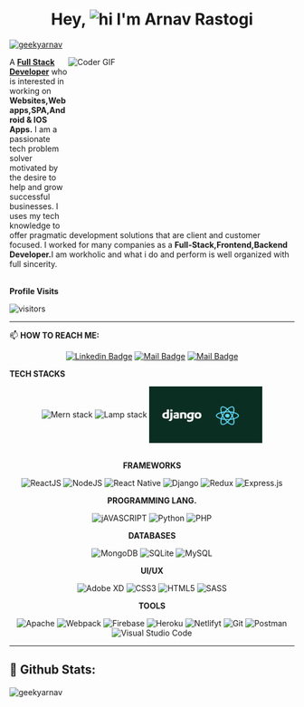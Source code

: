 <!-- Start -->
<div style="text-align:center">
    <h1 align="center">Hey,
       <img src="https://user-images.githubusercontent.com/1303154/88677602-1635ba80-d120-11ea-84d8-d263ba5fc3c0.gif" width="28px" alt="hi">
        I'm Arnav Rastogi</h1>
</div>

<p align="left"> <a href="https://github.com/ryo-ma/github-profile-trophy">
<img src="https://github-profile-trophy.vercel.app/?username=geekyarnav" alt="geekyarnav"/></a></p>


<img align="right"  src="https://media.giphy.com/media/SWoSkN6DxTszqIKEqv/giphy.gif" alt="Coder GIF" height="300" width="400">

<div style="text-align:left">
    A <strong><a href="https://geeky-arnav.netlify.app/">Full Stack Developer</a></strong> who is interested in working on <strong>Websites,Web apps,SPA,Android & IOS Apps.</strong>
    I am a passionate tech problem solver motivated by the desire to help and grow successful businesses. I uses my tech knowledge to offer pragmatic development solutions that are client and customer focused. I worked for many companies as a <strong>Full-Stack,Frontend,Backend Developer.</strong>I am workholic and what i do and perform is well organized with full sincerity. 
</div>
</br>

**Profile Visits** 

![visitors](https://visitor-badge.glitch.me/badge?page_id=geekyarnav.geekyarnav)

---

    
 📫 **HOW TO REACH ME:**
<div style="text-align:center">

[![Linkedin Badge](https://img.shields.io/badge/-geekyarnav-0077b5?style=flat&labelColor=0e76a8&logo=linkedin&logoColor=white)](https://www.linkedin.com/in/arnavrastogi/)  	    [![Mail Badge](https://img.shields.io/badge/-geekyarnav-e84393?style=flat&labelColor=e84393&logo=instagram&logoColor=white)](https://www.instagram.com/geeky_arnav/) [![Mail Badge](https://img.shields.io/badge/-geekyarnav-c0392b?style=flat&labelColor=c0392b&logo=gmail&logoColor=white)](mailto:arastogi721@gmail.com)
  </div>
  

 **TECH STACKS**
 
<div style="text-align:center">
    <!-- <img src="http://erginous.co.in/images/internship/mern-stack-training.jpg" alt="Mern stack" width="250" height="100" align='left'> -->
    <img src="http://erginous.co.in/images/internship/mern-stack-training.jpg" alt="Mern stack" width="250" height="100" align='center'>
    <img src="https://miro.medium.com/max/1000/1*AEDJAyoOruXO7cckyvO_Gw.png" alt="Lamp stack" width="250" height="100" align='center'>
    <img src="./djangoreact.png" alt="djangoreact stack" width="200" height="100" align='center'>
</div>
</br>


<p align="center">
    <span><b>FRAMEWORKS</b></span>
   <div align="center">
     <img alt="ReactJS" src="https://img.shields.io/badge/React-20232A?style=for-the-badge&logo=react&logoColor=61DAFB"/>
     <img alt="NodeJS" src="https://img.shields.io/badge/node.js-%2343853D.svg?&style=for-the-badge&logo=node.js&logoColor=white"/>
     <img alt="React Native" src="https://img.shields.io/badge/react_native-%2320232a.svg?&style=for-the-badge&logo=react&logoColor=%2361DAFB"/>
     <img alt="Django" src="https://img.shields.io/badge/django-%23092E20.svg?&style=for-the-badge&logo=django&logoColor=white"/>
     <img alt="Redux" src="https://img.shields.io/badge/redux-%23593d88.svg?&style=for-the-badge&logo=redux&logoColor=white"/>
     <img alt="Express.js" src="https://img.shields.io/badge/express.js-%23404d59.svg?&style=for-the-badge"/>
    </div>
</p>

<p align="center">
    <span><b>PROGRAMMING LANG.</b></span>
  <div align="center">  
    <img alt="jAVASCRIPT" src="https://img.shields.io/badge/-Javascript-F0DB4F?style=for-the-badge&labelColor=black&logo=javascript&logoColor=F0DB4F"/>
    <img alt="Python" src="https://img.shields.io/badge/python-%2314354C.svg?&style=for-the-badge&logo=python&logoColor=yellow"/>
    <img alt="PHP" src="https://img.shields.io/badge/php-%23777BB4.svg?&style=for-the-badge&logo=php&logoColor=white"/>
  </div>
  </p>
     

<p align="center">
    <span><b>DATABASES</b></span>
  <div align="center">  
    <img alt="MongoDB" src ="https://img.shields.io/badge/MongoDB-%234ea94b.svg?&style=for-the-badge&logo=mongodb&logoColor=white"/>
    <img alt="SQLite" src ="https://img.shields.io/badge/sqlite-%2307405e.svg?&style=for-the-badge&logo=sqlite&logoColor=white"/>
    <img alt="MySQL" src="https://img.shields.io/badge/mysql-%2300f.svg?&style=for-the-badge&logo=mysql&logoColor=white"/>
   </div>
   </P>
    
<p align="center">
    <span><b>UI/UX</b></span>
  <div align="center">  
    <img alt="Adobe XD" src="https://img.shields.io/badge/adobexd-%23FF26BE.svg?&style=for-the-badge&logo=adobexd&logoColor=white"/>
    <img alt="CSS3" src="https://img.shields.io/badge/css3-%231572B6.svg?&style=for-the-badge&logo=css3&logoColor=white"/>
    <img alt="HTML5" src="https://img.shields.io/badge/html5-%23E34F26.svg?&style=for-the-badge&logo=html5&logoColor=white"/>
    <img alt="SASS" src="https://img.shields.io/badge/SASS-hotpink.svg?&style=for-the-badge&logo=SASS&logoColor=white"/>
    

  </div>
  </p>     

<p align="center">
   <span><b>TOOLS</b></span>
  <div align="center">
    <img alt="Apache" src="https://img.shields.io/badge/apache-%23D42029.svg?&style=for-the-badge&logo=apache&logoColor=white"/>
    <img alt="Webpack" src="https://img.shields.io/badge/webpack-%238DD6F9.svg?&style=for-the-badge&logo=webpack&logoColor=black" />
    <img alt="Firebase" src="https://img.shields.io/badge/firebase-%23039BE5.svg?&style=for-the-badge&logo=firebase"/>
    <img alt="Heroku" src="https://img.shields.io/badge/heroku-%23430098.svg?&style=for-the-badge&logo=heroku&logoColor=white"/>
    <img alt="Netlifyt" src="https://img.shields.io/badge/Netlify-00C7B7?style=for-the-badge&logo=netlify&logoColor=white"/>
    <img alt="Git" src="https://img.shields.io/badge/git-%23F05033.svg?&style=for-the-badge&logo=git&logoColor=white"/>
    <img alt="Postman" src="https://img.shields.io/badge/Postman-FF6C37?style=for-the-badge&logo=postman&logoColor=red" >
    <img alt="Visual Studio Code" src="https://img.shields.io/badge/VisualStudioCode-0078d7.svg?&style=for-the-badge&logo=visual-studio-code&logoColor=white"/>

  </div>
  </p>
  
---
🔭 **Github Stats:**
  ---
<p><img align="center" src="https://github-readme-stats.vercel.app/api?username=geekyarnav&show_icons=true&locale=en" alt="geekyarnav" />
</p>
